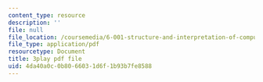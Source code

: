```yaml
---
content_type: resource
description: ''
file: null
file_location: /coursemedia/6-001-structure-and-interpretation-of-computer-programs-spring-2005/4da40a0c0b8066031d6f1b93b7fe8588_-J_xL4IGhJA.pdf
file_type: application/pdf
resourcetype: Document
title: 3play pdf file
uid: 4da40a0c-0b80-6603-1d6f-1b93b7fe8588
---
```

